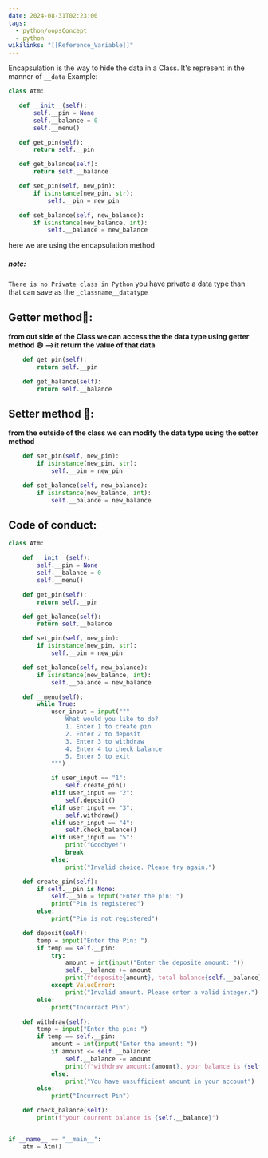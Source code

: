 ```yaml
---
date: 2024-08-31T02:23:00
tags:
  - python/oopsConcept
  - python
wikilinks: "[[Reference_Variable]]"
---
```


Encapsulation is the way to hide the data in a Class.
It's represent in the manner of `__data`
 Example:
 ```python
class Atm:

    def __init__(self):
        self.__pin = None
        self.__balance = 0
        self.__menu()

    def get_pin(self):
        return self.__pin

    def get_balance(self):
        return self.__balance

    def set_pin(self, new_pin):
        if isinstance(new_pin, str):
            self.__pin = new_pin

    def set_balance(self, new_balance):
        if isinstance(new_balance, int):
            self.__balance = new_balance


```

here we are using the encapsulation method
 ##### note:
 `There is no Private class in Python`
 you have private a data type than that can save as the `_classname__datatype`
## Getter method📲:
__from out side of the Class we can access the the data type using getter method  😄
-->it return the value of that data__
```python
    def get_pin(self):
        return self.__pin

    def get_balance(self):
        return self.__balance
```

## Setter method 📵:
__from the outside of the class we can modify the data type using the setter method__ 
```python
    def set_pin(self, new_pin):
        if isinstance(new_pin, str):
            self.__pin = new_pin

    def set_balance(self, new_balance):
        if isinstance(new_balance, int):
            self.__balance = new_balance
```

## Code of conduct:
```python
class Atm:

    def __init__(self):
        self.__pin = None
        self.__balance = 0
        self.__menu()

    def get_pin(self):
        return self.__pin

    def get_balance(self):
        return self.__balance

    def set_pin(self, new_pin):
        if isinstance(new_pin, str):
            self.__pin = new_pin

    def set_balance(self, new_balance):
        if isinstance(new_balance, int):
            self.__balance = new_balance

    def __menu(self):
        while True:
            user_input = input("""
                What would you like to do?
                1. Enter 1 to create pin
                2. Enter 2 to deposit
                3. Enter 3 to withdraw
                4. Enter 4 to check balance
                5. Enter 5 to exit
            """)

            if user_input == "1":
                self.create_pin()
            elif user_input == "2":
                self.deposit()
            elif user_input == "3":
                self.withdraw()
            elif user_input == "4":
                self.check_balance()
            elif user_input == "5":
                print("Goodbye!")
                break
            else:
                print("Invalid choice. Please try again.")

    def create_pin(self):
        if self.__pin is None:
            self.__pin = input("Enter the pin: ")
            print("Pin is registered")
        else:
            print("Pin is not registered")

    def deposit(self):
        temp = input("Enter the Pin: ")
        if temp == self.__pin:
            try:
                amount = int(input("Enter the deposite amount: "))
                self.__balance += amount
                print(f"deposite{amount}, total balance{self.__balance}")
            except ValueError:
                print("Invalid amount. Please enter a valid integer.")
        else:
            print("Incurract Pin")

    def withdraw(self):
        temp = input("Enter the pin: ")
        if temp == self.__pin:
            amount = int(input("Enter the amount: "))
            if amount <= self.__balance:
                self.__balance -= amount
                print(f"withdraw amount:{amount}, your balance is {self.__balance}")
            else:
                print("You have unsufficient amount in your account")
        else:
            print("Incurrect Pin")

    def check_balance(self):
        print(f"your courrent balance is {self.__balance}")


if __name__ == "__main__":
    atm = Atm()
```